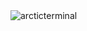 <img align="center" src="https://github-readme-stats.vercel.app/api?username=arcticterminal&show_icons=true&theme=tokyonight&locale=en" alt="arcticterminal" />
